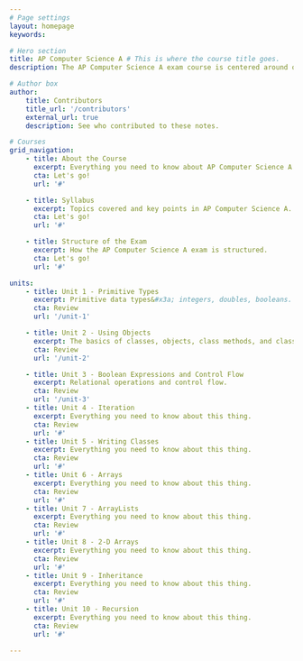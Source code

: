 ```yaml
---
# Page settings
layout: homepage
keywords:

# Hero section
title: AP Computer Science A # This is where the course title goes.
description: The AP Computer Science A exam course is centered around object-oriented programming in Java. This guide introduces you to essence of what you need to know for the course and the exam. # This is a description of the course.

# Author box
author:
    title: Contributors
    title_url: '/contributors'
    external_url: true
    description: See who contributed to these notes.

# Courses
grid_navigation:
    - title: About the Course
      excerpt: Everything you need to know about AP Computer Science A.
      cta: Let's go!
      url: '#'

    - title: Syllabus
      excerpt: Topics covered and key points in AP Computer Science A.
      cta: Let's go!
      url: '#'

    - title: Structure of the Exam
      excerpt: How the AP Computer Science A exam is structured.
      cta: Let's go!
      url: '#'       

units:
    - title: Unit 1 - Primitive Types
      excerpt: Primitive data types&#x3a; integers, doubles, booleans.
      cta: Review
      url: '/unit-1'

    - title: Unit 2 - Using Objects
      excerpt: The basics of classes, objects, class methods, and class variables.
      cta: Review
      url: '/unit-2'

    - title: Unit 3 - Boolean Expressions and Control Flow
      excerpt: Relational operations and control flow.
      cta: Review
      url: '/unit-3'
    - title: Unit 4 - Iteration
      excerpt: Everything you need to know about this thing.
      cta: Review
      url: '#'
    - title: Unit 5 - Writing Classes
      excerpt: Everything you need to know about this thing.
      cta: Review
      url: '#'
    - title: Unit 6 - Arrays
      excerpt: Everything you need to know about this thing.
      cta: Review
      url: '#'
    - title: Unit 7 - ArrayLists
      excerpt: Everything you need to know about this thing.
      cta: Review
      url: '#'
    - title: Unit 8 - 2-D Arrays
      excerpt: Everything you need to know about this thing.
      cta: Review
      url: '#'
    - title: Unit 9 - Inheritance
      excerpt: Everything you need to know about this thing.
      cta: Review
      url: '#'
    - title: Unit 10 - Recursion
      excerpt: Everything you need to know about this thing.
      cta: Review
      url: '#'

---
```

